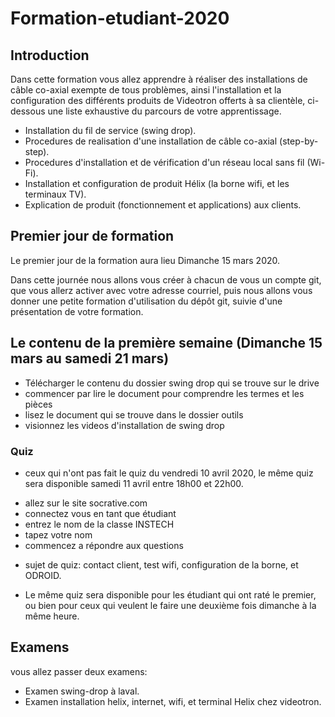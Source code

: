 # Formation-etudiant-2020

## Introduction

  Dans cette formation vous allez apprendre à réaliser des installations de câble co-axial exempte de tous problèmes,
  ainsi l'installation et la configuration des différents produits de Videotron offerts à sa clientèle, ci-dessous une liste
  exhaustive du parcours de votre apprentissage.

- Installation du fil de service (swing drop).
- Procedures de realisation d'une installation de câble co-axial (step-by-step).
- Procedures d'installation et de vérification d'un réseau local sans fil (Wi-Fi).
- Installation et configuration de produit Hélix (la borne wifi, et les terminaux TV).
- Explication de produit (fonctionnement et applications) aux clients.


## Premier  jour de formation

  Le premier jour de la formation aura lieu Dimanche 15 mars 2020.

  Dans cette journée nous allons vous créer à chacun de vous un compte git, que vous allerz activer avec votre adresse courriel,
  puis nous allons vous donner une petite formation d'utilisation du dépôt git, suivie d'une présentation de votre formation.


## Le contenu de la première semaine (Dimanche 15 mars au samedi 21 mars)

- Télécharger le contenu du dossier swing drop qui se trouve sur le drive
- commencer par lire le document pour comprendre les termes et les pièces
- lisez le document qui se trouve dans le dossier outils
- visionnez les videos d'installation de swing drop



### Quiz

- ceux qui n'ont pas fait le quiz du vendredi 10 avril 2020, le même quiz sera disponible samedi 11 avril entre 18h00 et 22h00.
+ allez sur le site socrative.com
+ connectez vous en tant que étudiant
+ entrez le nom de la classe INSTECH
+ tapez votre nom
+ commencez a répondre aux questions
- sujet de quiz: contact client, test wifi, configuration de la borne, et ODROID.

- Le même quiz sera disponible pour les étudiant qui ont raté le premier, ou bien pour ceux qui veulent le faire une deuxième fois dimanche à la même heure.



## Examens
  vous allez passer deux examens:

- Examen swing-drop à laval.
- Examen installation helix, internet, wifi, et terminal Helix chez videotron.
